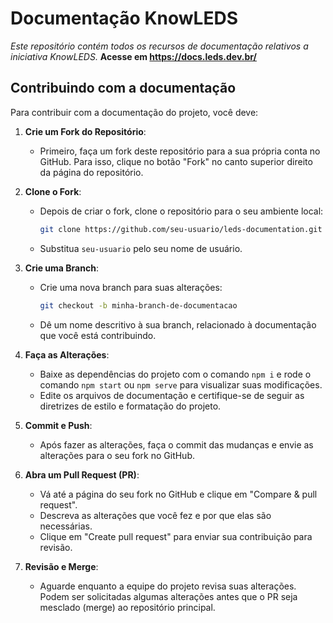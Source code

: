 # Documentação KnowLEDS
*Este repositório contém todos os recursos de documentação relativos a iniciativa KnowLEDS.*
**Acesse em https://docs.leds.dev.br/**

## Contribuindo com a documentação
Para contribuir com a documentação do projeto, você deve:

1. **Crie um Fork do Repositório**:
   - Primeiro, faça um fork deste repositório para a sua própria conta no GitHub. Para isso, clique no botão "Fork" no canto superior direito da página do repositório.

2. **Clone o Fork**:
   - Depois de criar o fork, clone o repositório para o seu ambiente local:
     ```bash
     git clone https://github.com/seu-usuario/leds-documentation.git
     ```
   - Substitua `seu-usuario` pelo seu nome de usuário.

3. **Crie uma Branch**:
   - Crie uma nova branch para suas alterações:
     ```bash
     git checkout -b minha-branch-de-documentacao
     ```
   - Dê um nome descritivo à sua branch, relacionado à documentação que você está contribuindo.

4. **Faça as Alterações**:
   - Baixe as dependências do projeto com o comando `npm i` e rode o comando `npm start` ou `npm serve` para visualizar suas modificações.
   - Edite os arquivos de documentação e certifique-se de seguir as diretrizes de estilo e formatação do projeto.

5. **Commit e Push**:
   - Após fazer as alterações, faça o commit das mudanças e envie as alterações para o seu fork no GitHub.

6. **Abra um Pull Request (PR)**:
   - Vá até a página do seu fork no GitHub e clique em "Compare & pull request".
   - Descreva as alterações que você fez e por que elas são necessárias.
   - Clique em "Create pull request" para enviar sua contribuição para revisão.

7. **Revisão e Merge**:
   - Aguarde enquanto a equipe do projeto revisa suas alterações. Podem ser solicitadas algumas alterações antes que o PR seja mesclado (merge) ao repositório principal.
